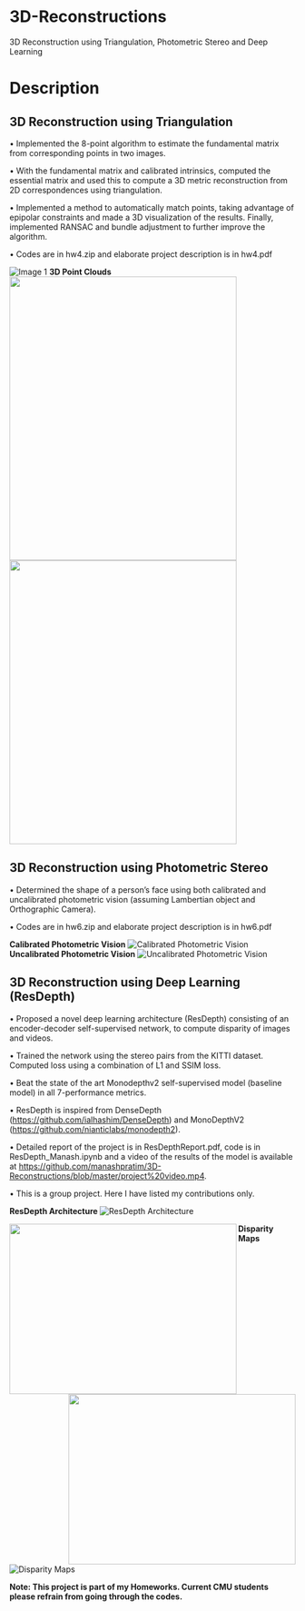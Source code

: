 # 3D-Reconstructions
3D Reconstruction using Triangulation, Photometric Stereo and Deep Learning
# Description

## 3D Reconstruction using Triangulation
•	Implemented the 8-point algorithm to estimate the fundamental matrix from corresponding points in two images.

•	With the fundamental matrix and calibrated intrinsics, computed the essential matrix and used this to compute a 3D metric reconstruction from 2D correspondences using triangulation.

•	Implemented a method to automatically match points, taking advantage of epipolar constraints and made a 3D visualization of the results. Finally, implemented RANSAC and bundle adjustment to further improve the algorithm.

• Codes are in hw4.zip and elaborate project description is in hw4.pdf 

![Image 1](https://github.com/manashpratim/3D-Reconstructions/blob/master/fig2.png)
**3D Point Clouds**
<img align="left" width="400" height="500" src="https://github.com/manashpratim/3D-Reconstructions/blob/master/q1.PNG">
<img align="rights" width="400" height="500" src="https://github.com/manashpratim/3D-Reconstructions/blob/master/q3.png">

## 3D Reconstruction using Photometric Stereo

•	Determined the shape of a person’s face using both calibrated and uncalibrated photometric vision (assuming Lambertian object and Orthographic Camera).

• Codes are in hw6.zip and elaborate project description is in hw6.pdf 

**Calibrated Photometric Vision**
![Calibrated Photometric Vision](https://github.com/manashpratim/3D-Reconstructions/blob/master/albnorm.png)
**Uncalibrated Photometric Vision**
![Uncalibrated Photometric Vision](https://github.com/manashpratim/3D-Reconstructions/blob/master/albnorm2.png)

## 3D Reconstruction using Deep Learning (ResDepth)

•	Proposed a novel deep learning architecture (ResDepth) consisting of an encoder-decoder self-supervised network, to compute disparity of images and videos.

• Trained the network using the stereo pairs from the KITTI dataset. Computed loss using a combination of L1 and SSIM loss.

•	Beat the state of the art Monodepthv2 self-supervised model (baseline model) in all 7-performance metrics. 

• ResDepth is inspired from DenseDepth (https://github.com/ialhashim/DenseDepth) and MonoDepthV2 (https://github.com/nianticlabs/monodepth2).

• Detailed report of the project is in ResDepthReport.pdf, code is in ResDepth_Manash.ipynb and a video of the results of the model is available at https://github.com/manashpratim/3D-Reconstructions/blob/master/project%20video.mp4.

• This is a group project. Here I have listed my contributions only.

**ResDepth Architecture**
![ResDepth Architecture](https://github.com/manashpratim/3D-Reconstructions/blob/master/architecture.PNG)

<img align="left" width="400" height="300" src="https://github.com/manashpratim/3D-Reconstructions/blob/master/encoder.PNG">
<img align="right" width="400" height="300" src="https://github.com/manashpratim/3D-Reconstructions/blob/master/decoder.PNG">


**Disparity Maps**

![Disparity Maps](https://github.com/manashpratim/3D-Reconstructions/blob/master/pics.PNG)

**Note: This project is part of my Homeworks. Current CMU students please refrain from going through the codes.**
